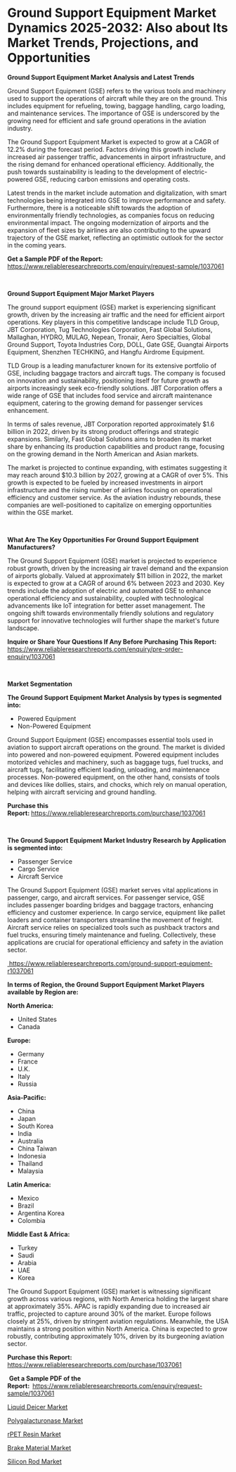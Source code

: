 <p><h1>Ground Support Equipment Market Dynamics 2025-2032: Also about Its Market Trends, Projections, and Opportunities</h1></p><p><strong>Ground Support Equipment Market Analysis and Latest Trends</strong></p>
<p><p>Ground Support Equipment (GSE) refers to the various tools and machinery used to support the operations of aircraft while they are on the ground. This includes equipment for refueling, towing, baggage handling, cargo loading, and maintenance services. The importance of GSE is underscored by the growing need for efficient and safe ground operations in the aviation industry.</p><p>The Ground Support Equipment Market is expected to grow at a CAGR of 12.2% during the forecast period. Factors driving this growth include increased air passenger traffic, advancements in airport infrastructure, and the rising demand for enhanced operational efficiency. Additionally, the push towards sustainability is leading to the development of electric-powered GSE, reducing carbon emissions and operating costs.</p><p>Latest trends in the market include automation and digitalization, with smart technologies being integrated into GSE to improve performance and safety. Furthermore, there is a noticeable shift towards the adoption of environmentally friendly technologies, as companies focus on reducing environmental impact. The ongoing modernization of airports and the expansion of fleet sizes by airlines are also contributing to the upward trajectory of the GSE market, reflecting an optimistic outlook for the sector in the coming years.</p></p>
<p><strong>Get a Sample PDF of the Report:&nbsp;</strong> <a href="https://www.reliableresearchreports.com/enquiry/request-sample/1037061?utm_campaign=10&utm_medium=2&utm_source=Github&utm_content=ia&utm_term=30012025&utm_id=ground-support-equipment">https://www.reliableresearchreports.com/enquiry/request-sample/1037061</a></p>
<p>&nbsp;</p>
<p><strong>Ground Support Equipment Major Market Players</strong></p>
<p><p>The ground support equipment (GSE) market is experiencing significant growth, driven by the increasing air traffic and the need for efficient airport operations. Key players in this competitive landscape include TLD Group, JBT Corporation, Tug Technologies Corporation, Fast Global Solutions, Mallaghan, HYDRO, MULAG, Nepean, Tronair, Aero Specialties, Global Ground Support, Toyota Industries Corp, DOLL, Gate GSE, Guangtai Airports Equipment, Shenzhen TECHKING, and Hangfu Airdrome Equipment.</p><p>TLD Group is a leading manufacturer known for its extensive portfolio of GSE, including baggage tractors and aircraft tugs. The company is focused on innovation and sustainability, positioning itself for future growth as airports increasingly seek eco-friendly solutions. JBT Corporation offers a wide range of GSE that includes food service and aircraft maintenance equipment, catering to the growing demand for passenger services enhancement.</p><p>In terms of sales revenue, JBT Corporation reported approximately $1.6 billion in 2022, driven by its strong product offerings and strategic expansions. Similarly, Fast Global Solutions aims to broaden its market share by enhancing its production capabilities and product range, focusing on the growing demand in the North American and Asian markets.</p><p>The market is projected to continue expanding, with estimates suggesting it may reach around $10.3 billion by 2027, growing at a CAGR of over 5%. This growth is expected to be fueled by increased investments in airport infrastructure and the rising number of airlines focusing on operational efficiency and customer service. As the aviation industry rebounds, these companies are well-positioned to capitalize on emerging opportunities within the GSE market.</p></p>
<p>&nbsp;</p>
<p><strong>What Are The Key Opportunities For Ground Support Equipment Manufacturers?</strong></p>
<p><p>The Ground Support Equipment (GSE) market is projected to experience robust growth, driven by the increasing air travel demand and the expansion of airports globally. Valued at approximately $11 billion in 2022, the market is expected to grow at a CAGR of around 6% between 2023 and 2030. Key trends include the adoption of electric and automated GSE to enhance operational efficiency and sustainability, coupled with technological advancements like IoT integration for better asset management. The ongoing shift towards environmentally friendly solutions and regulatory support for innovative technologies will further shape the market's future landscape.</p></p>
<p><strong>Inquire or Share Your Questions If Any Before Purchasing This Report:</strong> <a href="https://www.reliableresearchreports.com/enquiry/pre-order-enquiry/1037061?utm_campaign=10&utm_medium=2&utm_source=Github&utm_content=ia&utm_term=30012025&utm_id=ground-support-equipment">https://www.reliableresearchreports.com/enquiry/pre-order-enquiry/1037061</a></p>
<p>&nbsp;</p>
<p><strong>Market Segmentation</strong></p>
<p><strong>The Ground Support Equipment Market Analysis by types is segmented into:</strong></p>
<p><ul><li>Powered Equipment</li><li>Non-Powered Equipment</li></ul></p>
<p><p>Ground Support Equipment (GSE) encompasses essential tools used in aviation to support aircraft operations on the ground. The market is divided into powered and non-powered equipment. Powered equipment includes motorized vehicles and machinery, such as baggage tugs, fuel trucks, and aircraft tugs, facilitating efficient loading, unloading, and maintenance processes. Non-powered equipment, on the other hand, consists of tools and devices like dollies, stairs, and chocks, which rely on manual operation, helping with aircraft servicing and ground handling.</p></p>
<p><strong>Purchase this Report:&nbsp;</strong><a href="https://www.reliableresearchreports.com/purchase/1037061?utm_campaign=10&utm_medium=2&utm_source=Github&utm_content=ia&utm_term=30012025&utm_id=ground-support-equipment">https://www.reliableresearchreports.com/purchase/1037061</a></p>
<p>&nbsp;</p>
<p><strong>The Ground Support Equipment Market Industry Research by Application is segmented into:</strong></p>
<p><ul><li>Passenger Service</li><li>Cargo Service</li><li>Aircraft Service</li></ul></p>
<p><p>The Ground Support Equipment (GSE) market serves vital applications in passenger, cargo, and aircraft services. For passenger service, GSE includes passenger boarding bridges and baggage tractors, enhancing efficiency and customer experience. In cargo service, equipment like pallet loaders and container transporters streamline the movement of freight. Aircraft service relies on specialized tools such as pushback tractors and fuel trucks, ensuring timely maintenance and fueling. Collectively, these applications are crucial for operational efficiency and safety in the aviation sector.</p></p>
<p><a href="https://www.reliableresearchreports.com/ground-support-equipment-r1037061?utm_campaign=10&utm_medium=2&utm_source=Github&utm_content=ia&utm_term=30012025&utm_id=ground-support-equipment">&nbsp;https://www.reliableresearchreports.com/ground-support-equipment-r1037061</a></p>
<p><strong>In terms of Region, the Ground Support Equipment Market Players available by Region are:</strong></p>
<p>
    <p> <strong> North America: </strong>
        <ul>
            <li>United States</li>
            <li>Canada</li>
        </ul>
        </p> 
    <p> <strong> Europe: </strong>
        <ul>
            <li>Germany</li>
            <li>France</li>
            <li>U.K.</li>
            <li>Italy</li>
            <li>Russia</li>
        </ul>
        </p> 
    <p> <strong> Asia-Pacific: </strong>
        <ul>
            <li>China</li>
            <li>Japan</li>
            <li>South Korea</li>
            <li>India</li>
            <li>Australia</li>
            <li>China Taiwan</li>
            <li>Indonesia</li>
            <li>Thailand</li>
            <li>Malaysia</li>
        </ul>
        </p> 
    <p> <strong> Latin America: </strong>
        <ul>
            <li>Mexico</li>
            <li>Brazil</li>
            <li>Argentina Korea</li>
            <li>Colombia</li>
        </ul>
        </p> 
    <p> <strong> Middle East & Africa: </strong>
        <ul>
            <li>Turkey</li>
            <li>Saudi</li>
            <li>Arabia</li>
            <li>UAE</li>
            <li>Korea</li>
        </ul>
    </p>
    </p>
<p><p>The Ground Support Equipment (GSE) market is witnessing significant growth across various regions, with North America holding the largest share at approximately 35%. APAC is rapidly expanding due to increased air traffic, projected to capture around 30% of the market. Europe follows closely at 25%, driven by stringent aviation regulations. Meanwhile, the USA maintains a strong position within North America. China is expected to grow robustly, contributing approximately 10%, driven by its burgeoning aviation sector.</p></p>
<p><strong>Purchase this Report: </strong><a href="https://www.reliableresearchreports.com/purchase/1037061?utm_campaign=10&utm_medium=2&utm_source=Github&utm_content=ia&utm_term=30012025&utm_id=ground-support-equipment">https://www.reliableresearchreports.com/purchase/1037061</a></p>
<p>&nbsp;<strong>Get a Sample PDF of the Report:&nbsp;&nbsp;</strong><a href="https://www.reliableresearchreports.com/enquiry/request-sample/1037061?utm_campaign=10&utm_medium=2&utm_source=Github&utm_content=ia&utm_term=30012025&utm_id=ground-support-equipment">https://www.reliableresearchreports.com/enquiry/request-sample/1037061</a></p>
<p><strong></strong></p>
<p><p><a href="https://github.com/oslieselotte2192/Market-Research-Report-List-1/blob/main/liquid-deicer-market.md?utm_campaign=10&utm_medium=2&utm_source=Github&utm_content=ia&utm_term=30012025&utm_id=ground-support-equipment">Liquid Deicer Market</a></p><p><a href="https://github.com/siobhanbusker813/Market-Research-Report-List-1/blob/main/polygalacturonase-market.md?utm_campaign=10&utm_medium=2&utm_source=Github&utm_content=ia&utm_term=30012025&utm_id=ground-support-equipment">Polygalacturonase Market</a></p><p><a href="https://github.com/lizamflotow/Market-Research-Report-List-1/blob/main/rpet-resin-market.md?utm_campaign=10&utm_medium=2&utm_source=Github&utm_content=ia&utm_term=30012025&utm_id=ground-support-equipment">rPET Resin Market</a></p><p><a href="https://github.com/jeastefanowicz7816/Market-Research-Report-List-1/blob/main/brake-material-market.md?utm_campaign=10&utm_medium=2&utm_source=Github&utm_content=ia&utm_term=30012025&utm_id=ground-support-equipment">Brake Material Market</a></p><p><a href="https://github.com/phephezxnf/Market-Research-Report-List-1/blob/main/silicon-rod-market.md?utm_campaign=10&utm_medium=2&utm_source=Github&utm_content=ia&utm_term=30012025&utm_id=ground-support-equipment">Silicon Rod Market</a></p></p>